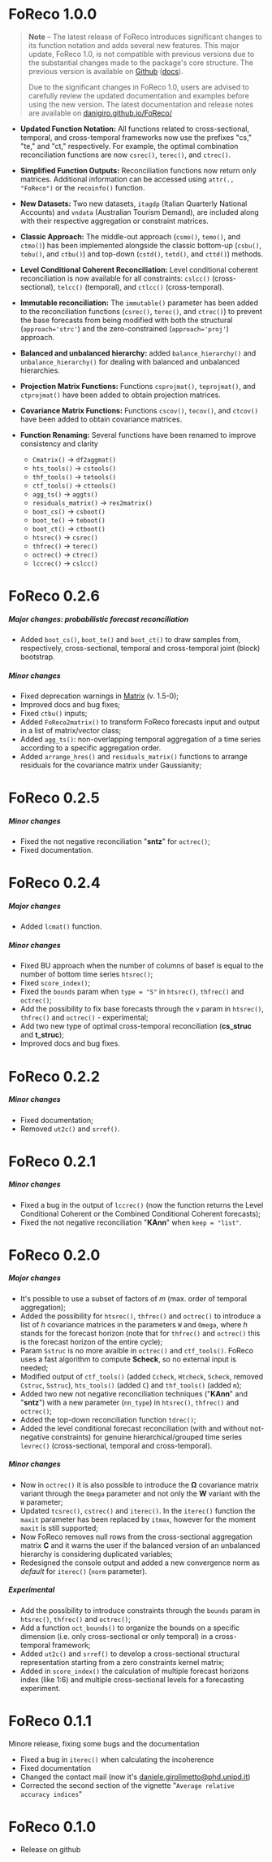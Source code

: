 # FoReco 1.0.0

>**Note** – The latest release of FoReco introduces significant changes to its function notation and adds several new features. This major update, FoReco 1.0, is not compatible with previous versions due to the substantial changes made to the package's core structure. The previous version is available on [Github](https://github.com/danigiro/FoReco026) ([docs](https://danigiro.github.io/FoReco026/)).
>
>Due to the significant changes in FoReco 1.0, users are advised to carefully review the updated documentation and examples before using the new version. The latest documentation and release notes are available on [danigiro.github.io/FoReco/](https://danigiro.github.io/FoReco/)


* **Updated Function Notation:** All functions related to cross-sectional, temporal, and cross-temporal frameworks now use the prefixes "cs," "te," and "ct," respectively. For example, the optimal combination reconciliation functions are now `csrec()`, `terec()`, and `ctrec()`.

* **Simplified Function Outputs:** Reconciliation functions now return only matrices. Additional information can be accessed using `attr(., "FoReco")` or the `recoinfo()` function.

* **New Datasets:** Two new datasets, `itagdp` (Italian Quarterly National Accounts) and `vndata` (Australian Tourism Demand), are included along with their respective aggregation or constraint matrices.

* **Classic Approach:** The middle-out approach (`csmo()`, `temo()`, and `ctmo()`) has been implemented alongside the classic bottom-up (`csbu()`, `tebu()`, and `ctbu()`) and top-down (`cstd()`, `tetd()`, and `cttd()`) methods.

* **Level Conditional Coherent Reconciliation:** Level conditional coherent reconciliation is now available for all constraints: `cslcc()` (cross-sectional), `telcc()` (temporal), and `ctlcc()` (cross-temporal).

* **Immutable reconciliation:** The `immutable()` parameter has been added to the reconciliation functions (`csrec()`, `terec()`, and `ctrec()`) to prevent the base forecasts from being modified with both the structural (`approach='strc'`) and the zero-constrained (`approach='proj'`) approach.

* **Balanced and unbalanced hierarchy:** added `balance_hierarchy()` and `unbalance_hierarchy()` for dealing with balanced and unbalanced hierarchies. 

* **Projection Matrix Functions:** Functions `csprojmat()`, `teprojmat()`, and `ctprojmat()` have been added to obtain projection matrices.

* **Covariance Matrix Functions:** Functions `cscov()`, `tecov()`, and `ctcov()` have been added to obtain covariance matrices.

* **Function Renaming:** Several functions have been renamed to improve consistency and clarity

    - `Cmatrix()` -> `df2aggmat()`
    - `hts_tools()` -> `cstools()`
    - `thf_tools()` -> `tetools()`
    - `ctf_tools()` -> `cttools()`
    - `agg_ts()` -> `aggts()`
    - `residuals_matrix()` -> `res2matrix()`
    - `boot_cs()` -> `csboot()`
    - `boot_te()` -> `teboot()`
    - `boot_ct()` -> `ctboot()`
    - `htsrec()` -> `csrec()`
    - `thfrec()` -> `terec()`
    - `octrec()` -> `ctrec()`
    - `lccrec()` -> `cslcc()`


# FoReco 0.2.6

##### Major changes: probabilistic forecast reconciliation
* Added `boot_cs()`, `boot_te()` and `boot_ct()` to draw samples from, respectively, cross-sectional, temporal and cross-temporal joint (block) bootstrap.

##### Minor changes
* Fixed deprecation warnings in [Matrix](https://CRAN.R-project.org/package=Matrix) (v. 1.5-0);
* Improved docs and bug fixes;
* Fixed `ctbu()` inputs;
* Added `FoReco2matrix()` to transform FoReco forecasts input and output in a list of matrix/vector class;
* Added `agg_ts()`: non-overlapping temporal aggregation of a time series according to a specific aggregation order.
* Added `arrange_hres()` and `residuals_matrix()` functions to arrange residuals for the covariance matrix under Gaussianity;

# FoReco 0.2.5

##### Minor changes
* Fixed the not negative reconciliation "**sntz**" for `octrec()`;
* Fixed documentation.

# FoReco 0.2.4

##### Major changes
* Added `lcmat()` function.

##### Minor changes
* Fixed BU approach when the number of columns of basef is equal to the number of bottom time series `htsrec()`;
* Fixed `score_index()`;
* Fixed the `bounds` param when `type = "S"` in `htsrec()`, `thfrec()` and `octrec()`;
* Add the possibility to fix base forecasts through the `v` param in `htsrec()`, `thfrec()` and `octrec()` - experimental;
* Add two new type of optimal cross-temporal reconciliation (**cs_struc** and **t_struc**);
* Improved docs and bug fixes.

# FoReco 0.2.2

##### Minor changes
* Fixed documentation;
* Removed `ut2c()` and `srref()`.

# FoReco 0.2.1

##### Minor changes
* Fixed a bug in the output of `lccrec()` (now the function returns the Level Conditional Coherent or the Combined Conditional Coherent forecasts);
* Fixed the not negative reconciliation "**KAnn**" when `keep = "list"`.

# FoReco 0.2.0

##### Major changes
* It's possible to use a subset of factors of *m* (max. order of temporal aggregation);
* Added the possibility for `htsrec()`, `thfrec()` and `octrec()` to introduce a list of *h* covariance matrices in the parameters `W` and `Omega`, where *h* stands for the forecast horizon (note that for `thfrec()` and `octrec()` this is the forecast horizon of the entire cycle);
* Param `Sstruc` is no more avaible in `octrec()` and `ctf_tools()`. FoReco uses a fast algorithm to compute **Scheck**, so no external input is needed;
* Modified output of `ctf_tools()` (added `Ccheck`, `Htcheck`, `Scheck`, removed `Cstruc`, `Sstruc`), `hts_tools()` (added `C`) and `thf_tools()` (added `m`);
* Added two new not negative reconciliation techniques ("**KAnn**" and "**sntz**") with a new parameter (`nn_type`) in `htsrec()`, `thfrec()` and `octrec()`;
* Added the top-down reconciliation function `tdrec()`;
* Added the level conditional forecast reconciliation (with and without not-negative constraints) for genuine hierarchical/grouped time series `levrec()` (cross-sectional, temporal and cross-temporal).

##### Minor changes
* Now in `octrec()` it is also possible to introduce the **Ω** covariance matrix variant through the `Omega` parameter and not only the **W** variant with the `W` parameter;
* Updated `tcsrec()`, `cstrec()` and `iterec()`. In the `iterec()` function the `maxit` parameter has been replaced by `itmax`, however for the moment `maxit` is still supported;
* Now FoReco removes null rows from the cross-sectional aggregation matrix **C** and it warns the user if the balanced version of an unbalanced hierarchy is considering duplicated variables;
* Redesigned the console output and added a new convergence norm as *default* for `iterec()` (`norm` parameter).

##### Experimental
* Add the possibility to introduce constraints through the `bounds` param in `htsrec()`, `thfrec()` and `octrec()`;
* Add a function `oct_bounds()` to organize the bounds on a specific dimension (i.e. only cross-sectional or only temporal) in a cross-temporal framework;
* Added `ut2c()` and `srref()` to develop a cross-sectional structural representation starting from a zero constraints kernel matrix;
* Added in `score_index()` the calculation of multiple forecast horizons index (like 1:6) and multiple cross-sectional levels for a forecasting experiment.


# FoReco 0.1.1
Minore release, fixing some bugs and the documentation

* Fixed a bug in `iterec()` when calculating the incoherence
* Fixed documentation 
* Changed the contact mail (now it's daniele.girolimetto@phd.unipd.it)
* Corrected the second section of the vignette "`Average relative accuracy indices`"

# FoReco 0.1.0

* Release on github
